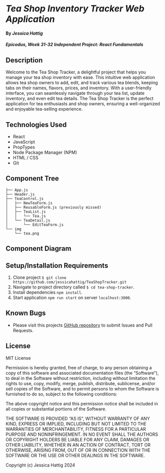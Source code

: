 # _Tea Shop Inventory Tracker Web Application_

#### By _**Jessica Hattig**_

#### _Epicodus, Week 31-32 Independent Project: React Fundamentals_

## Description
Welcome to the Tea Shop Tracker, a delightful project that helps you manage your tea shop inventory with ease. This intuitive web application allows tea shop owners to add, edit, and track various tea blends, keeping tabs on their names, flavors, prices, and inventory. With a user-friendly interface, you can seamlessly navigate through your tea list, update inventory, and even edit tea details. The Tea Shop Tracker is the perfect application for tea enthusiasts and shop owners, ensuring a well-organized and enjoyable tea-selling experience.

## Technologies Used
- React
- JavaScript
- PropTypes
- Node Package Manager (NPM)
- HTML / CSS
- Git

## Component Tree
```
├── App.js
├── Header.js
├── TeaControl.js
│   ├── NewTeaForm.js
│   ├── ReusableForm.js (previously missed)
│   ├── TeaList.js
│   │   └── Tea.js
│   └── TeaDetail.js
│       └── EditTeaForm.js
└── img
    └── tea.png 
```
## Component Diagram


## Setup/Installation Requirements
1. Clone project `$ git clone https://github.com/jessicahattig/TeaShopTracker.git`
2. Navigate to project directory called `$ cd tea-shop-tracker`. 
3. Install dependencies `npm install`.
4. Start application `npm run start` on server `localhost:3000`.

## Known Bugs
- Please visit this projects [GitHub repository]() to submit Issues and Pull Requests.

## License
MIT License

Permission is hereby granted, free of charge, to any person obtaining a copy of this software and associated documentation files (the “Software”), to deal in the Software without restriction, including without limitation the rights to use, copy, modify, merge, publish, distribute, sublicense, and/or sell copies of the Software, and to permit persons to whom the Software is furnished to do so, subject to the following conditions:

The above copyright notice and this permission notice shall be included in all copies or substantial portions of the Software.

THE SOFTWARE IS PROVIDED “AS IS”, WITHOUT WARRANTY OF ANY KIND, EXPRESS OR IMPLIED, INCLUDING BUT NOT LIMITED TO THE WARRANTIES OF MERCHANTABILITY, FITNESS FOR A PARTICULAR PURPOSE AND NONINFRINGEMENT. IN NO EVENT SHALL THE AUTHORS OR COPYRIGHT HOLDERS BE LIABLE FOR ANY CLAIM, DAMAGES OR OTHER LIABILITY, WHETHER IN AN ACTION OF CONTRACT, TORT OR OTHERWISE, ARISING FROM, OUT OF OR IN CONNECTION WITH THE SOFTWARE OR THE USE OR OTHER DEALINGS IN THE SOFTWARE.

Copyright (c) Jessica Hattig 2024
